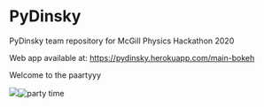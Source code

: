 # PyDinsky
PyDinsky team repository for McGill Physics Hackathon 2020

Web app available at: https://pydinsky.herokuapp.com/main-bokeh

Welcome to the paartyyy

![](animation1.gif)![party time](https://github.com/soudk/PyDinskly/main/data/animation1.gif?raw=true)


